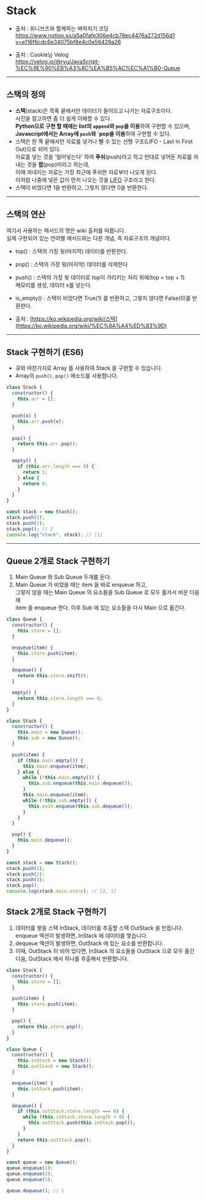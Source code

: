 # Stack

- 출처 : 위니브즈와 함께하는 벼락치기 코딩 <br>
  https://www.notion.so/a5a0fafe306e4cb78ec4476a272d156d?v=e116f6cdc6e34075bf8e4c0e56429a26

- 출처 : Cookie님 Velog <br>
  https://velog.io/@ryu/JavaScript-%EC%9E%90%EB%A3%8C%EA%B5%AC%EC%A1%B0-Queue

---

## 스택의 정의

- **스택**(stack)은 목록 끝에서만 데이터가 들어오고 나가는 자료구조이다.<br>
  사진을 참고하면 좀 더 쉽게 이해할 수 있다.<br>
  **Python으로 구현 할 때에는 list의 `append`와 `pop`을 이용**하여 구현할 수 있으며,<br>
  **Javascript에서는 Array에 `push`와 `pop을 이용**하여 구현할 수 있다.
- 스택은 한 쪽 끝에서만 자료를 넣거나 뺄 수 있는 선형 구조(LIFO - Last In First Out)으로 되어 있다.<br>
  자료를 넣는 것을 '밀어넣는다' 하여 **푸쉬**(push)라고 하고 반대로 넣어둔 자료를 꺼내는 것을 **팝**(pop)이라고 하는데,<br>
  이때 꺼내지는 자료는 가장 최근에 푸쉬한 자료부터 나오게 된다.<br>
  이처럼 나중에 넣은 값이 먼저 나오는 것을 [LIFO](https://ko.wikipedia.org/wiki/LIFO) 구조라고 한다.
- 스택이 비었다면 1을 반환하고, 그렇지 않다면 0을 반환한다.

---

## 스택의 연산

여기서 사용하는 메서드의 명은 wiki 출처를 따릅니다.<br>
실제 구현되어 있는 언어별 메서드와는 다른 개념, 즉 자료구조의 개념이다.

- top() : 스택의 가장 윗(마지막) 데이터를 반환한다.
- pop() : 스택의 가장 윗(마지막) 데이터를 삭제한다
- push() : 스택의 가장 윗 데이터로 top이 가리키는 자리 위에(top = top + 1)<br>
  메모리를 생성, 데이터 x를 넣는다.
- is_empty() : 스택이 비었다면 True(1) 를 반환하고, 그렇지 않다면 False(0)를 반환한다.

- 출처 : [https://ko.wikipedia.org/wiki/스택](https://ko.wikipedia.org/wiki/%EC%8A%A4%ED%83%9D)

---

## Stack 구현하기 (ES6)

- 큐와 마찬가지로 Array 를 사용하여 Stack 을 구현할 수 있습니다.
- Array의 `push()`, `pop()` 메소드를 사용합니다.

```javascript
class Stack {
  constructor() {
    this.arr = [];
  }

  push(x) {
    this.arr.push(x);
  }

  pop() {
    return this.arr.pop();
  }

  empty() {
    if (this.arr.length === 0) {
      return 1;
    } else {
      return 0;
    }
  }
}

const stack = new Stack();
stack.push(1);
stack.push(2);
stack.pop(); // 2
console.log("stack", stack); // [1]
```

---

## Queue 2개로 Stack 구현하기

1. Main Queue 와 Sub Queue 두개를 둔다.
2. Main Queue 가 비었을 때는 item 을 바로 enqueue 하고,<br>
   그렇지 않을 때는 Main Queue 의 요소들을 Sub Queue 로 모두 옮겨서 비운 다음에<br>
   item 을 enqueue 한다. 이후 Sub 에 있는 요소들을 다시 Main 으로 옮긴다.

```javascript
class Queue {
  constructor() {
    this.store = [];
  }

  enqueue(item) {
    this.store.push(item);
  }

  dequeue() {
    return this.store.shift();
  }

  empty() {
    return this.store.length === 0;
  }
}

class Stack {
  constructor() {
    this.main = new Queue();
    this.sub = new Queue();
  }

  push(item) {
    if (this.main.empty()) {
      this.main.enqueue(item);
    } else {
      while (!this.main.empty()) {
        this.sub.enqueue(this.main.dequeue());
      }
      this.main.enqueue(item);
      while (!this.sub.empty()) {
        this.main.enqueue(this.sub.dequeue());
      }
    }
  }

  pop() {
    this.main.dequeue();
  }
}

const stack = new Stack();
stack.push(1);
stack.push(2);
stack.push(3);
stack.pop();
console.log(stack.main.store); // [2, 1]
```

## Stack 2개로 Stack 구현하기

1. 데이터를 쌓을 스택 InStack, 데이터를 추출할 스택 OutStack 을 만듭니다.<br>enqueue 액션이 발생하면, InStack 에 데이터를 쌓습니다.
2. dequeue 액션이 발생하면, OutStack 에 있는 요소를 반환합니다.
3. 이때, OutStack 이 비어 있다면, InStack 의 요소들을 OutStack 으로 모두 옮긴 다음, OutStack 에서 하나를 추출해서 반환합니다.

```javascript
class Stack {
  constructor() {
    this.store = [];
  }

  push(item) {
    this.store.push(item);
  }

  pop() {
    return this.store.pop();
  }
}

class Queue {
  constructor() {
    this.inStack = new Stack();
    this.outStack = new Stack();
  }

  enqueue(item) {
    this.inStack.push(item);
  }

  dequeue() {
    if (this.outStack.store.length === 0) {
      while (this.inStack.store.length > 0) {
        this.outStack.push(this.inStack.pop());
      }
    }
    return this.outStack.pop();
  }
}

const queue = new Queue();
queue.enqueue(1);
queue.enqueue(2);
queue.enqueue(3);

queue.dequeue(); // 1
```
